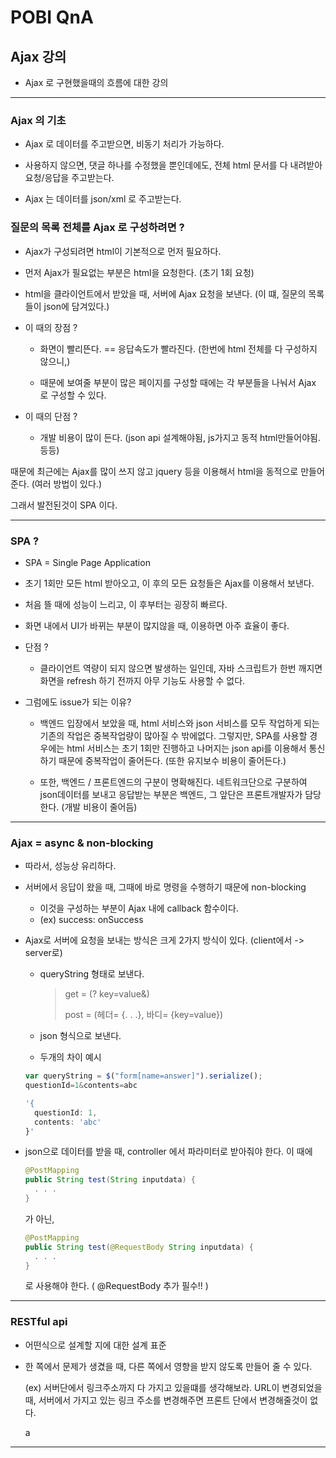 # POBI QnA

## Ajax 강의
- Ajax 로 구현했을때의 흐름에 대한 강의

---
### Ajax 의 기초

- Ajax 로 데이터를 주고받으면, 비동기 처리가 가능하다.
- 사용하지 않으면, 댓글 하나를 수정했을 뿐인데에도, 전체 html 문서를 다 내려받아 요청/응답을 주고받는다.

- Ajax 는 데이터를 json/xml 로 주고받는다.

### 질문의 목록 전체를 Ajax 로 구성하려면 ?

- Ajax가 구성되려면 html이 기본적으로 먼저 필요하다.
- 먼저 Ajax가 필요없는 부분은 html을 요청한다. (초기 1회 요청)
- html을 클라이언트에서 받았을 때, 서버에 Ajax 요청을 보낸다. (이 떄, 질문의 목록들이 json에 담겨있다.)

- 이 때의 장점 ?
  - 화면이 빨리뜬다. == 응답속도가 빨라진다. (한번에 html 전체를 다 구성하지 않으니,)

  - 때문에 보여줄 부분이 많은 페이지를 구성할 때에는 각 부분들을 나눠서 Ajax 로 구성할 수 있다.

- 이 때의 단점 ?
  - 개발 비용이 많이 든다. (json api 설계해야됨, js가지고 동적 html만들어야됨. 등등)

때문에 최근에는 Ajax를 많이 쓰지 않고 jquery 등을 이용해서 html을 동적으로 만들어준다.
(여러 방법이 있다.)

그래서 발전된것이 SPA 이다.

---
### SPA ?
- SPA = Single Page Application

- 초기 1회만 모든 html 받아오고, 이 후의 모든 요청들은 Ajax를 이용해서 보낸다.
- 처음 뜰 때에 성능이 느리고, 이 후부터는 굉장히 빠르다.

- 화면 내에서 UI가 바뀌는 부분이 많지않을 때, 이용하면 아주 효율이 좋다.

- 단점 ?
  - 클라이언트 역량이 되지 않으면 발생하는 일인데, 자바 스크립트가 한번 깨지면 화면을 refresh 하기 전까지 아무 기능도 사용할 수 없다.

- 그럼에도 issue가 되는 이유?
  - 백엔드 입장에서 보았을 때, html 서비스와 json 서비스를 모두 작업하게 되는 기존의 작업은 중복작업량이 많아질 수 밖에없다. 그렇지만, SPA를 사용할 경우에는 html 서비스는 초기 1회만 진행하고 나머지는 json api를 이용해서 통신하기 때문에 중복작업이 줄어든다. (또한 유지보수 비용이 줄어든다.)

  - 또한, 백엔드 / 프론트엔드의 구분이 명확해진다. 네트워크단으로 구분하여 json데이터를 보내고 응답받는 부분은 백엔드, 그 앞단은 프론트개발자가 담당한다. (개발 비용이 줄어듬)

---
### Ajax = async & non-blocking

- 따라서, 성능상 유리하다.

- 서버에서 응답이 왔을 때, 그때에 바로 명령을 수행하기 때문에 non-blocking
  - 이것을 구성하는 부분이 Ajax 내에 callback 함수이다.
  - (ex) success: onSuccess

- Ajax로 서버에 요청을 보내는 방식은 크게 2가지 방식이 있다. (client에서 -> server로)
  - queryString 형태로 보낸다.
    > get = (? key=value&)
    >
    > post = (헤더= {. . .}, 바디= {key=value})

  - json 형식으로 보낸다.

  - 두개의 차이 예시

  ```javascript
  var queryString = $("form[name=answer]").serialize();
  questionId=1&contents=abc
  ```

  ```javascript
  '{
    questionId: 1,
    contents: 'abc'
  }'
  ```

- json으로 데이터를 받을 때, controller 에서 파라미터로 받아줘야 한다. 이 때에

  ```java
  @PostMapping
  public String test(String inputdata) {
    . . .
  }
  ```
  가 아닌,
  ```java
  @PostMapping
  public String test(@RequestBody String inputdata) {
    . . .
  }
  ```
  로 사용해야 한다. ( @RequestBody 추가 필수!! )

---
### RESTful api
- 어떤식으로 설계할 지에 대한 설계 표준

- 한 쪽에서 문제가 생겼을 때, 다른 쪽에서 영향을 받지 않도록 만들어 줄 수 있다.

  (ex) 서버단에서 링크주소까지 다 가지고 있을떄를 생각해보라. URL이 변경되었을 때, 서버에서 가지고 있는 링크 주소를 변경해주면 프론트 단에서 변경해줄것이 없다.

  a

---
